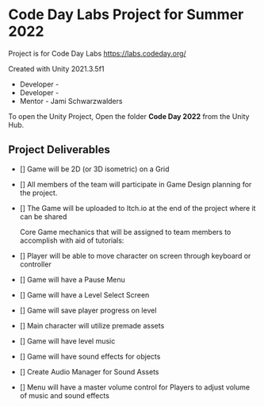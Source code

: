 # Code Day Labs Project for Summer 2022

Project is for Code Day Labs https://labs.codeday.org/

Created with Unity 2021.3.5f1

* Developer - 
* Developer - 
* Mentor - Jami Schwarzwalders

To open the Unity Project, Open the folder **Code Day 2022** from the Unity Hub.

## Project Deliverables

- []  Game will be 2D (or 3D isometric) on a Grid
- []  All members of the team will participate in Game Design planning for the project.
- []  The Game will be uploaded to Itch.io at the end of the project where it can be shared
	
	Core Game mechanics that will be assigned to team members to accomplish with aid of tutorials:
- [] Player will be able to move character on screen through keyboard or controller

- [] Game will have a Pause Menu
- [] Game will have a Level Select Screen
- [] Game will save player progress on level

- [] Main character will utilize premade assets
- [] Game will have level music
- [] Game will have sound effects for objects
- [] Create Audio Manager for Sound Assets
- [] Menu will have a master volume control for Players to adjust volume of music and sound effects

